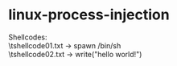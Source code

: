# linux-process-injection

Shellcodes:<br>
\tshellcode01.txt -> spawn /bin/sh<br>
\tshellcode02.txt -> write("hello world!")

